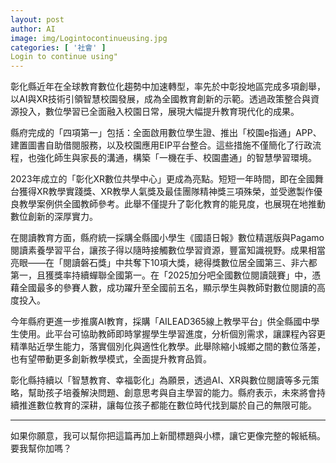 ```yaml
---
layout: post
author: AI
image: img/Logintocontinueusing.jpg
categories: [ '社會' ]
Login to continue using"
---
```

彰化縣近年在全球教育數位化趨勢中加速轉型，率先於中彰投地區完成多項創舉，以AI與XR技術引領智慧校園發展，成為全國教育創新的示範。透過政策整合與資源投入，數位學習已全面融入校園日常，展現大幅提升教育現代化的成果。  

縣府完成的「四項第一」包括：全面啟用數位學生證、推出「校園e指通」APP、建置圖書自助借閱服務，以及校園應用EIP平台整合。這些措施不僅簡化了行政流程，也強化師生與家長的溝通，構築「一機在手、校園盡通」的智慧學習環境。  

2023年成立的「彰化XR數位共學中心」更成為亮點。短短一年時間，即在全國舞台獲得XR教學實踐獎、XR教學人氣獎及最佳團隊精神獎三項殊榮，並受邀製作優良教學案例供全國教師參考。此舉不僅提升了彰化教育的能見度，也展現在地推動數位創新的深厚實力。  

在閱讀教育方面，縣府統一採購全縣國小學生《國語日報》數位精選版與Pagamo閱讀素養學習平台，讓孩子得以隨時接觸數位學習資源，豐富知識視野。成果相當亮眼——在「閱讀磐石獎」中共奪下10項大獎，總得獎數位居全國第三、非六都第一，且獲獎率持續蟬聯全國第一。在「2025加分吧全國數位閱讀競賽」中，憑藉全國最多的參賽人數，成功躍升至全國前五名，顯示學生與教師對數位閱讀的高度投入。  

今年縣府更進一步推廣AI教育，採購「AILEAD365線上教學平台」供全縣國中學生使用。此平台可協助教師即時掌握學生學習進度，分析個別需求，讓課程內容更精準貼近學生能力，落實個別化與適性化教學。此舉除縮小城鄉之間的數位落差，也有望帶動更多創新教學模式，全面提升教育品質。  

彰化縣持續以「智慧教育、幸福彰化」為願景，透過AI、XR與數位閱讀等多元策略，幫助孩子培養解決問題、創意思考與自主學習的能力。縣府表示，未來將會持續推進數位教育的深耕，讓每位孩子都能在數位時代找到屬於自己的無限可能。  

---

如果你願意，我可以幫你把這篇再加上新聞標題與小標，讓它更像完整的報紙稿。要我幫你加嗎？